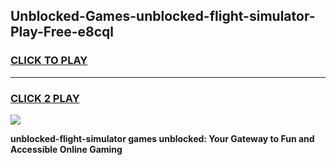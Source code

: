 
## Unblocked-Games-unblocked-flight-simulator-Play-Free-e8cql
<h3>
<a href="https://premium76.site?title=unblocked-flight-simulator&ref=21A">CLICK TO PLAY</a></h3>
<hr>

<h3>
<a href="https://premium76.site?title=unblocked-flight-simulator&ref=21A">CLICK 2 PLAY</a>
  
</h3>

<a href="https://premium76.site?title=unblocked-flight-simulator&ref=21A"><img src="https://clearcache.store/games.png"></a>


**unblocked-flight-simulator games unblocked: Your Gateway to Fun and Accessible Online Gaming**
